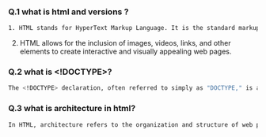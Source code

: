 ### Q.1 what is html and versions ?

```bash
1. HTML stands for HyperText Markup Language. It is the standard markup language for creating web pages and web applications. It defines the structure and layout of a web document by using various tags and attributes to describe the content.
```

2. HTML allows for the inclusion of images, videos, links, and other elements to create interactive and visually appealing web pages.

### Q.2 what is <!DOCTYPE>?

```bash
The <!DOCTYPE> declaration, often referred to simply as "DOCTYPE," is an instruction used in HTML documents to specify the document type and version of HTML being used. It is not an HTML tag, the web browser or other user agents how to interpret the document.
```

### Q.3 what is architecture in html?

```bash
In HTML, architecture refers to the organization and structure of web pages. It involves arranging elements like headings, paragraphs, and images to create a cohesive layout. Semantic HTML, the Document Object Model (DOM), and responsive design are key components. A well-architected HTML document enhances usability, accessibility, and maintainability of web content.
```
